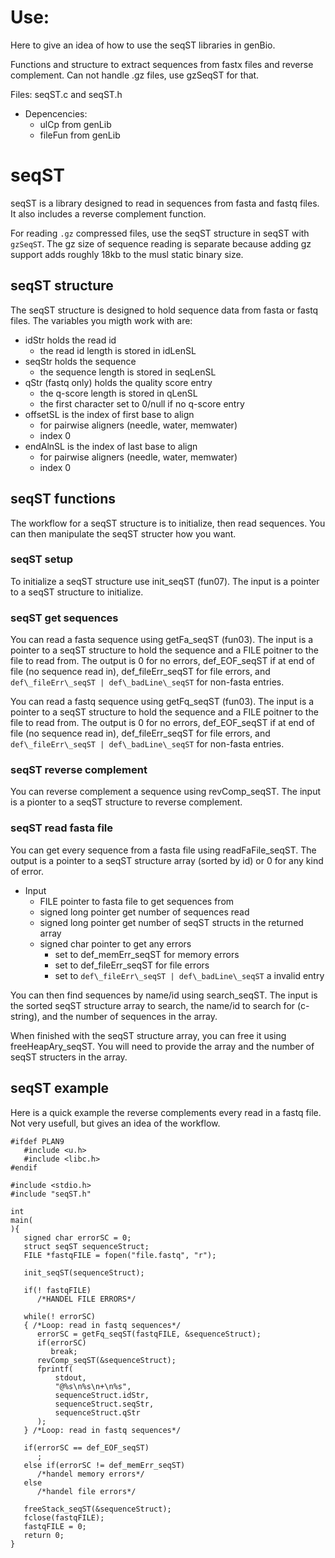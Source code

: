 # Use:

Here to give an idea of how to use the seqST libraries in
  genBio.

Functions and structure to extract sequences from fastx
  files and reverse complement. Can not handle .gz files,
  use gzSeqST for that.

Files: seqST.c and seqST.h

- Depencencies:
  - ulCp from genLib
  - fileFun from genLib

# seqST

seqST is a library designed to read in sequences from
  fasta and fastq files. It also includes a reverse
  complement function.

For reading `.gz` compressed files, use the seqST
  structure in seqST with `gzSeqST`. The gz size of
  sequence reading is separate because adding gz support
  adds roughly 18kb to the musl static binary size.

## seqST structure

The seqST structure is designed to hold sequence data
  from fasta or fastq files. The variables you migth work
  with are:

- idStr holds the read id
  - the read id length is stored in idLenSL
- seqStr holds the sequence
  - the sequence length is stored in seqLenSL
- qStr (fastq only) holds the quality score entry
  - the q-score length is stored in qLenSL
  - the first character set to 0/null if no q-score entry
- offsetSL is the index of first base to align
  - for pairwise aligners (needle, water, memwater)
  - index 0
- endAlnSL is the index of last base to align
  - for pairwise aligners (needle, water, memwater)
  - index 0

## seqST functions

The workflow for a seqST structure is to initialize, then
  read sequences. You can then manipulate the seqST
  structer how you want.

### seqST setup

To initialize a seqST structure use init\_seqST (fun07).
  The input is a pointer to a seqST structure to
  initialize.

### seqST get sequences

You can read a fasta sequence using getFa\_seqST (fun03).
  The input is a pointer to a seqST structure to hold the
  sequence and a FILE poitner to the file to read from.
  The output is 0 for no errors, def\_EOF\_seqST if at end
  of file (no sequence read in), def\_fileErr\_seqST for
  file errors,
  and `def\_fileErr\_seqST | def\_badLine\_seqST` for
  non-fasta entries.

You can read a fastq sequence using getFq\_seqST (fun03).
  The input is a pointer to a seqST structure to hold the
  sequence and a FILE poitner to the file to read from.
  The output is 0 for no errors, def\_EOF\_seqST if at end
  of file (no sequence read in), def\_fileErr\_seqST for
  file errors,
  and `def\_fileErr\_seqST | def\_badLine\_seqST` for
  non-fasta entries.

### seqST reverse complement

You can reverse complement a sequence using
  revComp\_seqST.  The input is a pionter to a seqST
  structure to reverse complement.

### seqST read fasta file

You can get every sequence from a fasta file using
  readFaFile\_seqST. The output is a pointer to a seqST
  structure array (sorted by id) or 0 for any kind of
  error.

- Input
  - FILE pointer to fasta file to get sequences from
  - signed long pointer get number of sequences read
  - signed long pointer get number of seqST structs in
    the returned array
  - signed char pointer to get any errors
    - set to def\_memErr\_seqST for memory errors
    - set to def\_fileErr\_seqST for file errors
    - set to `def\_fileErr\_seqST | def\_badLine\_seqST`
      a invalid entry

You can then find sequences by name/id using
  search\_seqST.  The input is the sorted seqST structure
  array to search, the name/id to search for (c-string),
  and the number of sequences in the array.

When finished with the seqST structure array, you can
  free it using freeHeapAry\_seqST. You will need to
  provide the array and the number of seqST structers in
  the array.

## seqST example

Here is a quick example the reverse complements every
  read in a fastq file. Not very usefull, but gives an
  idea of the workflow.

```
#ifdef PLAN9
   #include <u.h>
   #include <libc.h>
#endif

#include <stdio.h>
#include "seqST.h"

int
main(
){
   signed char errorSC = 0;
   struct seqST sequenceStruct;
   FILE *fastqFILE = fopen("file.fastq", "r");

   init_seqST(sequenceStruct);

   if(! fastqFILE)
      /*HANDEL FILE ERRORS*/

   while(! errorSC)
   { /*Loop: read in fastq sequences*/
      errorSC = getFq_seqST(fastqFILE, &sequenceStruct);
      if(errorSC)
         break;
      revComp_seqST(&sequenceStruct);
      fprintf(
          stdout,
          "@%s\n%s\n+\n%s",
          sequenceStruct.idStr,
          sequenceStruct.seqStr,
          sequenceStruct.qStr
      );
   } /*Loop: read in fastq sequences*/

   if(errorSC == def_EOF_seqST)
      ;
   else if(errorSC != def_memErr_seqST)
      /*handel memory errors*/
   else
      /*handel file errors*/

   freeStack_seqST(&sequenceStruct);
   fclose(fastqFILE);
   fastqFILE = 0;
   return 0;
}
```
